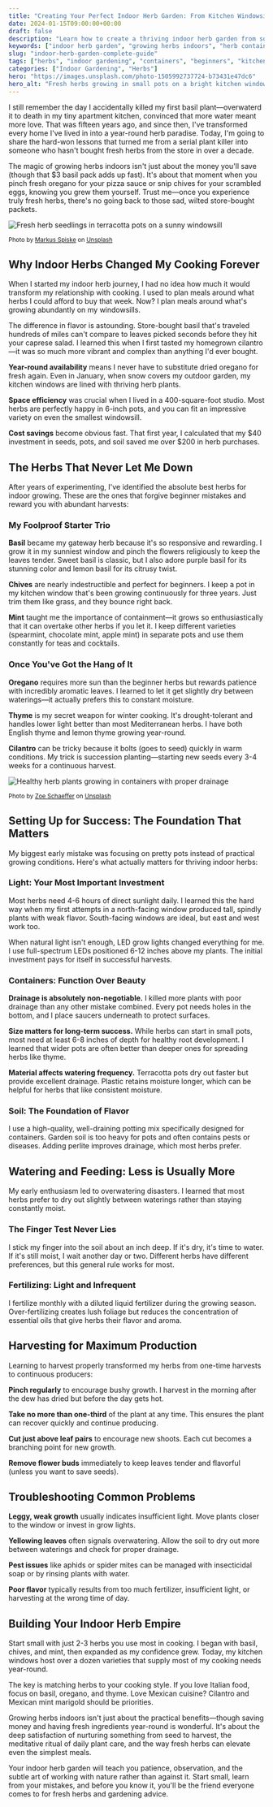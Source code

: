 ```yaml
---
title: "Creating Your Perfect Indoor Herb Garden: From Kitchen Windowsill to Year-Round Harvest"
date: 2024-01-15T09:00:00+00:00
draft: false
description: "Learn how to create a thriving indoor herb garden from someone who's grown fresh herbs indoors for over 15 years. Complete guide with setup tips, plant care, and troubleshooting."
keywords: ["indoor herb garden", "growing herbs indoors", "herb containers", "kitchen herbs", "year-round herbs", "herb gardening tips"]
slug: "indoor-herb-garden-complete-guide"
tags: ["herbs", "indoor gardening", "containers", "beginners", "kitchen garden"]
categories: ["Indoor Gardening", "Herbs"]
hero: "https://images.unsplash.com/photo-1505992737724-b73431e47dc6"
hero_alt: "Fresh herbs growing in small pots on a bright kitchen windowsill"
---
```


I still remember the day I accidentally killed my first basil plant—overwaterd it to death in my tiny apartment kitchen, convinced that more water meant more love. That was fifteen years ago, and since then, I've transformed every home I've lived in into a year-round herb paradise. Today, I'm going to share the hard-won lessons that turned me from a serial plant killer into someone who hasn't bought fresh herbs from the store in over a decade.

The magic of growing herbs indoors isn't just about the money you'll save (though that $3 basil pack adds up fast). It's about that moment when you pinch fresh oregano for your pizza sauce or snip chives for your scrambled eggs, knowing you grew them yourself. Trust me—once you experience truly fresh herbs, there's no going back to those sad, wilted store-bought packets.

![Fresh herb seedlings in terracotta pots on a sunny windowsill](https://images.unsplash.com/photo-1564578616922-c24bbd3fbdc1)

<sub>Photo by [Markus Spiske](https://unsplash.com/@markusspiske) on [Unsplash](https://unsplash.com/photos/green-leaf-plant-in-close-up-photography-WUehAgqO5hE)</sub>

## Why Indoor Herbs Changed My Cooking Forever

When I started my indoor herb journey, I had no idea how much it would transform my relationship with cooking. I used to plan meals around what herbs I could afford to buy that week. Now? I plan meals around what's growing abundantly on my windowsills.

The difference in flavor is astounding. Store-bought basil that's traveled hundreds of miles can't compare to leaves picked seconds before they hit your caprese salad. I learned this when I first tasted my homegrown cilantro—it was so much more vibrant and complex than anything I'd ever bought.

**Year-round availability** means I never have to substitute dried oregano for fresh again. Even in January, when snow covers my outdoor garden, my kitchen windows are lined with thriving herb plants.

**Space efficiency** was crucial when I lived in a 400-square-foot studio. Most herbs are perfectly happy in 6-inch pots, and you can fit an impressive variety on even the smallest windowsill.

**Cost savings** become obvious fast. That first year, I calculated that my $40 investment in seeds, pots, and soil saved me over $200 in herb purchases.

## The Herbs That Never Let Me Down

After years of experimenting, I've identified the absolute best herbs for indoor growing. These are the ones that forgive beginner mistakes and reward you with abundant harvests:

### My Foolproof Starter Trio

**Basil** became my gateway herb because it's so responsive and rewarding. I grow it in my sunniest window and pinch the flowers religiously to keep the leaves tender. Sweet basil is classic, but I also adore purple basil for its stunning color and lemon basil for its citrusy twist.

**Chives** are nearly indestructible and perfect for beginners. I keep a pot in my kitchen window that's been growing continuously for three years. Just trim them like grass, and they bounce right back.

**Mint** taught me the importance of containment—it grows so enthusiastically that it can overtake other herbs if you let it. I keep different varieties (spearmint, chocolate mint, apple mint) in separate pots and use them constantly for teas and cocktails.

### Once You've Got the Hang of It

**Oregano** requires more sun than the beginner herbs but rewards patience with incredibly aromatic leaves. I learned to let it get slightly dry between waterings—it actually prefers this to constant moisture.

**Thyme** is my secret weapon for winter cooking. It's drought-tolerant and handles lower light better than most Mediterranean herbs. I have both English thyme and lemon thyme growing year-round.

**Cilantro** can be tricky because it bolts (goes to seed) quickly in warm conditions. My trick is succession planting—starting new seeds every 3-4 weeks for a continuous harvest.

![Healthy herb plants growing in containers with proper drainage](https://images.unsplash.com/photo-1553275991-b6ba99f234e1)

<sub>Photo by [Zoe Schaeffer](https://unsplash.com/@zschaeffer) on [Unsplash](https://unsplash.com/photos/green-leafed-plants-zke8J_KS7l8)</sub>

## Setting Up for Success: The Foundation That Matters

My biggest early mistake was focusing on pretty pots instead of practical growing conditions. Here's what actually matters for thriving indoor herbs:

### Light: Your Most Important Investment

Most herbs need 4-6 hours of direct sunlight daily. I learned this the hard way when my first attempts in a north-facing window produced tall, spindly plants with weak flavor. South-facing windows are ideal, but east and west work too.

When natural light isn't enough, LED grow lights changed everything for me. I use full-spectrum LEDs positioned 6-12 inches above my plants. The initial investment pays for itself in successful harvests.

### Containers: Function Over Beauty

**Drainage is absolutely non-negotiable.** I killed more plants with poor drainage than any other mistake combined. Every pot needs holes in the bottom, and I place saucers underneath to protect surfaces.

**Size matters for long-term success.** While herbs can start in small pots, most need at least 6-8 inches of depth for healthy root development. I learned that wider pots are often better than deeper ones for spreading herbs like thyme.

**Material affects watering frequency.** Terracotta pots dry out faster but provide excellent drainage. Plastic retains moisture longer, which can be helpful for herbs that like consistent moisture.

### Soil: The Foundation of Flavor

I use a high-quality, well-draining potting mix specifically designed for containers. Garden soil is too heavy for pots and often contains pests or diseases. Adding perlite improves drainage, which most herbs prefer.

## Watering and Feeding: Less is Usually More

My early enthusiasm led to overwatering disasters. I learned that most herbs prefer to dry out slightly between waterings rather than staying constantly moist.

### The Finger Test Never Lies

I stick my finger into the soil about an inch deep. If it's dry, it's time to water. If it's still moist, I wait another day or two. Different herbs have different preferences, but this general rule works for most.

### Fertilizing: Light and Infrequent

I fertilize monthly with a diluted liquid fertilizer during the growing season. Over-fertilizing creates lush foliage but reduces the concentration of essential oils that give herbs their flavor and aroma.

## Harvesting for Maximum Production

Learning to harvest properly transformed my herbs from one-time harvests to continuous producers:

**Pinch regularly** to encourage bushy growth. I harvest in the morning after the dew has dried but before the day gets hot.

**Take no more than one-third** of the plant at any time. This ensures the plant can recover quickly and continue producing.

**Cut just above leaf pairs** to encourage new shoots. Each cut becomes a branching point for new growth.

**Remove flower buds** immediately to keep leaves tender and flavorful (unless you want to save seeds).

## Troubleshooting Common Problems

**Leggy, weak growth** usually indicates insufficient light. Move plants closer to the window or invest in grow lights.

**Yellowing leaves** often signals overwatering. Allow the soil to dry out more between waterings and check for proper drainage.

**Pest issues** like aphids or spider mites can be managed with insecticidal soap or by rinsing plants with water.

**Poor flavor** typically results from too much fertilizer, insufficient light, or harvesting at the wrong time of day.

## Building Your Indoor Herb Empire

Start small with just 2-3 herbs you use most in cooking. I began with basil, chives, and mint, then expanded as my confidence grew. Today, my kitchen windows host over a dozen varieties that supply most of my cooking needs year-round.

The key is matching herbs to your cooking style. If you love Italian food, focus on basil, oregano, and thyme. Love Mexican cuisine? Cilantro and Mexican mint marigold should be priorities.

Growing herbs indoors isn't just about the practical benefits—though saving money and having fresh ingredients year-round is wonderful. It's about the deep satisfaction of nurturing something from seed to harvest, the meditative ritual of daily plant care, and the way fresh herbs can elevate even the simplest meals.

Your indoor herb garden will teach you patience, observation, and the subtle art of working with nature rather than against it. Start small, learn from your mistakes, and before you know it, you'll be the friend everyone comes to for fresh herbs and gardening advice.
